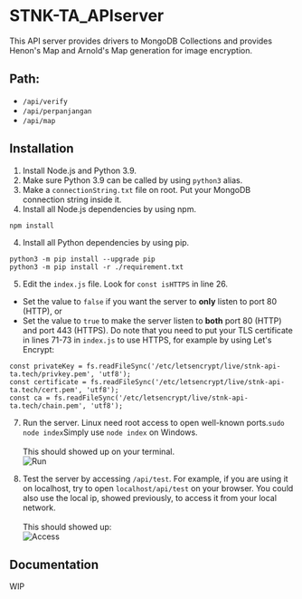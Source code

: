 # STNK-TA_APIserver

This API server provides drivers to MongoDB Collections and provides Henon's Map and Arnold's Map generation for image encryption.

## Path:
* `/api/verify`
* `/api/perpanjangan`
* `/api/map`

## Installation
1. Install Node.js and Python 3.9.
2. Make sure Python 3.9 can be called by using `python3` alias.
3. Make a `connectionString.txt` file on root. Put your MongoDB connection string inside it.
4. Install all Node.js dependencies by using npm.
```
npm install
```
4. Install all Python dependencies by using pip.
```
python3 -m pip install --upgrade pip
python3 -m pip install -r ./requirement.txt
```
5. Edit the `index.js` file. Look for `const isHTTPS` in line 26.
* Set the value to `false` if you want the server to **only** listen to port 80 (HTTP), or
* Set the value to  `true` to make the server listen to **both** port 80 (HTTP) and port 443 (HTTPS). Do note that you need to put your TLS certificate in lines 71-73 in `index.js` to use HTTPS, for example by using Let's Encrypt:
```
const privateKey = fs.readFileSync('/etc/letsencrypt/live/stnk-api-ta.tech/privkey.pem', 'utf8');
const certificate = fs.readFileSync('/etc/letsencrypt/live/stnk-api-ta.tech/cert.pem', 'utf8');
const ca = fs.readFileSync('/etc/letsencrypt/live/stnk-api-ta.tech/chain.pem', 'utf8');
```
7. Run the server. Linux need root access to open well-known ports.```sudo node index```Simply use `node index` on Windows.<br><br>
This should showed up on your terminal.<br>
![Run](/README/run.png)

8. Test the server by accessing `/api/test`. For example, if you are using it on localhost, try to open `localhost/api/test` on your browser. You could also use the local ip, showed previously, to access it from your local network.<br><br>
This should showed up:<br>
![Access](/README/api_test.png)

## Documentation
WIP
